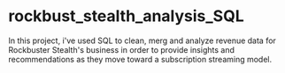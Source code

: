 # rockbust_stealth_analysis_SQL
In this project, i've used SQL to clean, merg and analyze revenue data for Rockbuster Stealth's business in order to provide insights and recommendations as they move toward a subscription streaming model.
